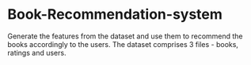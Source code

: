 # Book-Recommendation-system
Generate the features from the dataset and use them to recommend the books accordingly to the users. The dataset comprises 3 files - books, ratings and users.
